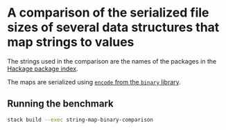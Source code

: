 # A comparison of the serialized file sizes of several data structures that map strings to values

The strings used in the comparison are the names of the packages in the [Hackage package index](https://hackage.haskell.org).

The maps are serialized using [`encode` from the `binary` library](http://haddock.stackage.org/lts-5.15/binary-0.7.5.0/Data-Binary.html#v:encode).

## Running the benchmark

```bash
stack build --exec string-map-binary-comparison
```
